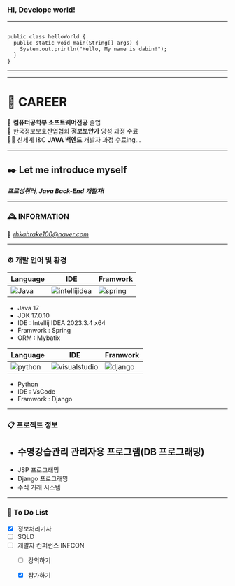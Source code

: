 ### HI, Develope world! 

***

<pre><code>
public class helloWorld {
  public static void main(String[] args) {
    System.out.println("Hello, My name is dabin!");
  }
}
</code></pre>

***

***  

# 👊 CAREER 

🏫 __컴퓨터공학부 소프트웨어전공__  졸업  
🔐 한국정보보호산업협회 **정보보안가** 양성 과정 수료    
🚴‍♀️ 신세계 I&C **JAVA 백엔드** 개발자 과정 수료ing...  

--- 
## ✒️ Let me introduce myself

***프로성취러, Java Back-End 개발자!***





--- 
### 🕰️ INFORMATION 

📧 *rhkahrake100@naver.com*

--- 
### ⚙️ 개발 언어 및 환경 


| Language | IDE | Framwork | 
|-----|-----|-----|
|<img alt="Java" src ="https://img.shields.io/badge/Java-007396.svg?&style=for-the-badge&logo=Java&logoColor=white"/> | <img alt="intellijidea" src ="https://img.shields.io/badge/intellij-007396.svg?&style=for-the-badge&logo=intellijidea&logoColor=#000000"/> | <img alt="spring" src ="https://img.shields.io/badge/spring-007396.svg?&style=for-the-badge&logo=spring&logoColor=white"/> | 


- Java 17
- JDK 17.0.10
- IDE : Intellij IDEA 2023.3.4 x64 
- Framwork : Spring
- ORM : Mybatix


| Language | IDE | Framwork | 
|-----|-----|-----|
|<img alt="python" src ="https://img.shields.io/badge/python-007396.svg?&style=for-the-badge&logo=python&logoColor=white"/> | <img alt="visualstudio" src ="https://img.shields.io/badge/visualstudio-007396.svg?&style=for-the-badge&logo=visualstudio&logoColor=#5C2D91"/>  | <img alt="django" src ="https://img.shields.io/badge/django-007396.svg?&style=for-the-badge&logo=django&logoColor=#092E20"/> 

- Python 
- IDE : VsCode  
- Framwork : Django 


--- 
### 📋 프로젝트 정보 

 - 수영강습관리 관리자용 프로그램(DB 프로그래밍)
    - 
 - JSP 프로그래밍
 - Django 프로그래밍
 - 주식 거래 시스템 

--- 
### 🥇 To Do List  

- [x] 정보처리기사 
- [ ] SQLD
- [ ] 개발자 컨퍼런스 INFCON
  - [ ] 강의하기  
  - [x] 참가하기    

